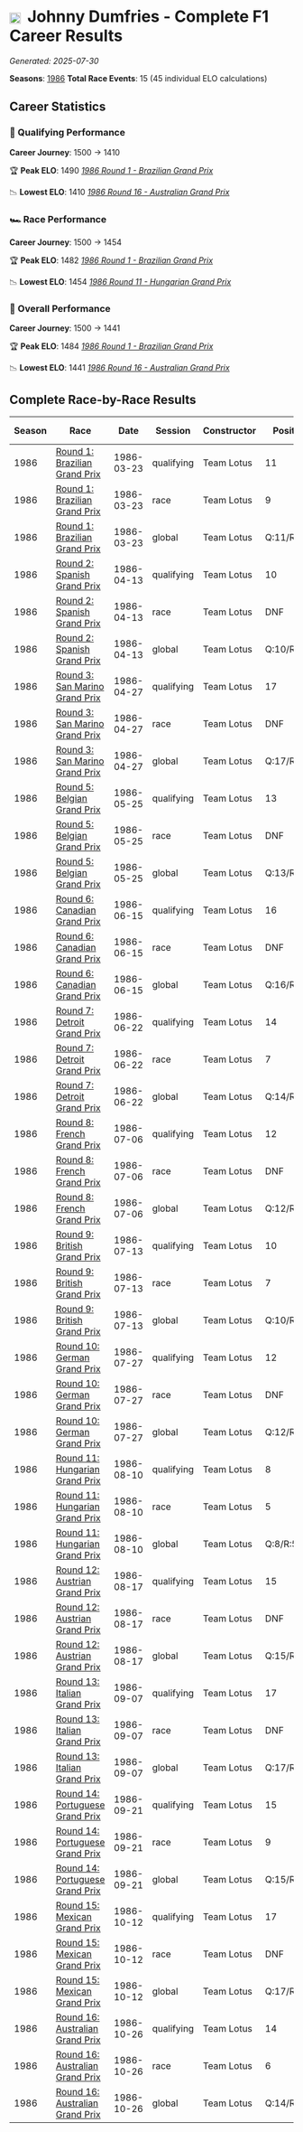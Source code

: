 # <img src="https://upload.wikimedia.org/wikipedia/commons/thumb/8/83/Flag_of_the_United_Kingdom_%283-5%29.svg/512px-Flag_of_the_United_Kingdom_%283-5%29.svg.png?20250726143817" alt="United Kingdom" width="20" height="auto" style="vertical-align: middle; margin-right: 5px;" onerror="this.outerHTML='🇬🇧'; this.style.marginRight='5px';"/> Johnny Dumfries - Complete F1 Career Results

*Generated: 2025-07-30*

**Seasons**: [1986](../seasons/1986-season-report)
**Total Race Events**: 15 (45 individual ELO calculations)

## Career Statistics

### 🏁 Qualifying Performance
**Career Journey**: 1500 → 1410

🏆 **Peak ELO**: 1490
   *[1986 Round 1 - Brazilian Grand Prix](../seasons/1986-season-report#round-1-brazilian-grand-prix)*

📉 **Lowest ELO**: 1410
   *[1986 Round 16 - Australian Grand Prix](../seasons/1986-season-report#round-16-australian-grand-prix)*

### 🏎️ Race Performance
**Career Journey**: 1500 → 1454

🏆 **Peak ELO**: 1482
   *[1986 Round 1 - Brazilian Grand Prix](../seasons/1986-season-report#round-1-brazilian-grand-prix)*

📉 **Lowest ELO**: 1454
   *[1986 Round 11 - Hungarian Grand Prix](../seasons/1986-season-report#round-11-hungarian-grand-prix)*

### 🌟 Overall Performance
**Career Journey**: 1500 → 1441

🏆 **Peak ELO**: 1484
   *[1986 Round 1 - Brazilian Grand Prix](../seasons/1986-season-report#round-1-brazilian-grand-prix)*

📉 **Lowest ELO**: 1441
   *[1986 Round 16 - Australian Grand Prix](../seasons/1986-season-report#round-16-australian-grand-prix)*


## Complete Race-by-Race Results

| Season | Race | Date | Session | Constructor | Position | Starting ELO | ELO Change | Final ELO | Teammate |
|--------|------|------|---------|-------------|----------|--------------|------------|-----------|----------|
| 1986 | [Round 1: Brazilian Grand Prix](../seasons/1986-season-report#round-1-brazilian-grand-prix) | 1986-03-23 | qualifying | Team Lotus | 11 | 1500 | -10 | 1490 | <img src="https://upload.wikimedia.org/wikipedia/commons/0/05/Flag_of_Brazil.svg" alt="Brazil" width="20" height="auto" style="vertical-align: middle; margin-right: 5px;" onerror="this.outerHTML='🇧🇷'; this.style.marginRight='5px';"/> Ayrton Senna |
| 1986 | [Round 1: Brazilian Grand Prix](../seasons/1986-season-report#round-1-brazilian-grand-prix) | 1986-03-23 | race | Team Lotus | 9 | 1500 | -18 | 1482 | <img src="https://upload.wikimedia.org/wikipedia/commons/0/05/Flag_of_Brazil.svg" alt="Brazil" width="20" height="auto" style="vertical-align: middle; margin-right: 5px;" onerror="this.outerHTML='🇧🇷'; this.style.marginRight='5px';"/> Ayrton Senna |
| 1986 | [Round 1: Brazilian Grand Prix](../seasons/1986-season-report#round-1-brazilian-grand-prix) | 1986-03-23 | global | Team Lotus | Q:11/R:9 | 1500 | -16 | 1484 | <img src="https://upload.wikimedia.org/wikipedia/commons/0/05/Flag_of_Brazil.svg" alt="Brazil" width="20" height="auto" style="vertical-align: middle; margin-right: 5px;" onerror="this.outerHTML='🇧🇷'; this.style.marginRight='5px';"/> Ayrton Senna |
| 1986 | [Round 2: Spanish Grand Prix](../seasons/1986-season-report#round-2-spanish-grand-prix) | 1986-04-13 | qualifying | Team Lotus | 10 | 1490 | -9 | 1482 | <img src="https://upload.wikimedia.org/wikipedia/commons/0/05/Flag_of_Brazil.svg" alt="Brazil" width="20" height="auto" style="vertical-align: middle; margin-right: 5px;" onerror="this.outerHTML='🇧🇷'; this.style.marginRight='5px';"/> Ayrton Senna |
| 1986 | [Round 2: Spanish Grand Prix](../seasons/1986-season-report#round-2-spanish-grand-prix) | 1986-04-13 | race | Team Lotus | DNF | 1482 | N/A | 1482 | <img src="https://upload.wikimedia.org/wikipedia/commons/0/05/Flag_of_Brazil.svg" alt="Brazil" width="20" height="auto" style="vertical-align: middle; margin-right: 5px;" onerror="this.outerHTML='🇧🇷'; this.style.marginRight='5px';"/> Ayrton Senna |
| 1986 | [Round 2: Spanish Grand Prix](../seasons/1986-season-report#round-2-spanish-grand-prix) | 1986-04-13 | global | Team Lotus | Q:10/R:DNF | 1484 | -3 | 1482 | <img src="https://upload.wikimedia.org/wikipedia/commons/0/05/Flag_of_Brazil.svg" alt="Brazil" width="20" height="auto" style="vertical-align: middle; margin-right: 5px;" onerror="this.outerHTML='🇧🇷'; this.style.marginRight='5px';"/> Ayrton Senna |
| 1986 | [Round 3: San Marino Grand Prix](../seasons/1986-season-report#round-3-san-marino-grand-prix) | 1986-04-27 | qualifying | Team Lotus | 17 | 1482 | -8 | 1474 | <img src="https://upload.wikimedia.org/wikipedia/commons/0/05/Flag_of_Brazil.svg" alt="Brazil" width="20" height="auto" style="vertical-align: middle; margin-right: 5px;" onerror="this.outerHTML='🇧🇷'; this.style.marginRight='5px';"/> Ayrton Senna |
| 1986 | [Round 3: San Marino Grand Prix](../seasons/1986-season-report#round-3-san-marino-grand-prix) | 1986-04-27 | race | Team Lotus | DNF | 1482 | N/A | 1482 | <img src="https://upload.wikimedia.org/wikipedia/commons/0/05/Flag_of_Brazil.svg" alt="Brazil" width="20" height="auto" style="vertical-align: middle; margin-right: 5px;" onerror="this.outerHTML='🇧🇷'; this.style.marginRight='5px';"/> Ayrton Senna |
| 1986 | [Round 3: San Marino Grand Prix](../seasons/1986-season-report#round-3-san-marino-grand-prix) | 1986-04-27 | global | Team Lotus | Q:17/R:DNF | 1482 | -2 | 1479 | <img src="https://upload.wikimedia.org/wikipedia/commons/0/05/Flag_of_Brazil.svg" alt="Brazil" width="20" height="auto" style="vertical-align: middle; margin-right: 5px;" onerror="this.outerHTML='🇧🇷'; this.style.marginRight='5px';"/> Ayrton Senna |
| 1986 | [Round 5: Belgian Grand Prix](../seasons/1986-season-report#round-5-belgian-grand-prix) | 1986-05-25 | qualifying | Team Lotus | 13 | 1474 | -7 | 1467 | <img src="https://upload.wikimedia.org/wikipedia/commons/0/05/Flag_of_Brazil.svg" alt="Brazil" width="20" height="auto" style="vertical-align: middle; margin-right: 5px;" onerror="this.outerHTML='🇧🇷'; this.style.marginRight='5px';"/> Ayrton Senna |
| 1986 | [Round 5: Belgian Grand Prix](../seasons/1986-season-report#round-5-belgian-grand-prix) | 1986-05-25 | race | Team Lotus | DNF | 1482 | N/A | 1482 | <img src="https://upload.wikimedia.org/wikipedia/commons/0/05/Flag_of_Brazil.svg" alt="Brazil" width="20" height="auto" style="vertical-align: middle; margin-right: 5px;" onerror="this.outerHTML='🇧🇷'; this.style.marginRight='5px';"/> Ayrton Senna |
| 1986 | [Round 5: Belgian Grand Prix](../seasons/1986-season-report#round-5-belgian-grand-prix) | 1986-05-25 | global | Team Lotus | Q:13/R:DNF | 1479 | -2 | 1477 | <img src="https://upload.wikimedia.org/wikipedia/commons/0/05/Flag_of_Brazil.svg" alt="Brazil" width="20" height="auto" style="vertical-align: middle; margin-right: 5px;" onerror="this.outerHTML='🇧🇷'; this.style.marginRight='5px';"/> Ayrton Senna |
| 1986 | [Round 6: Canadian Grand Prix](../seasons/1986-season-report#round-6-canadian-grand-prix) | 1986-06-15 | qualifying | Team Lotus | 16 | 1467 | -7 | 1460 | <img src="https://upload.wikimedia.org/wikipedia/commons/0/05/Flag_of_Brazil.svg" alt="Brazil" width="20" height="auto" style="vertical-align: middle; margin-right: 5px;" onerror="this.outerHTML='🇧🇷'; this.style.marginRight='5px';"/> Ayrton Senna |
| 1986 | [Round 6: Canadian Grand Prix](../seasons/1986-season-report#round-6-canadian-grand-prix) | 1986-06-15 | race | Team Lotus | DNF | 1482 | N/A | 1482 | <img src="https://upload.wikimedia.org/wikipedia/commons/0/05/Flag_of_Brazil.svg" alt="Brazil" width="20" height="auto" style="vertical-align: middle; margin-right: 5px;" onerror="this.outerHTML='🇧🇷'; this.style.marginRight='5px';"/> Ayrton Senna |
| 1986 | [Round 6: Canadian Grand Prix](../seasons/1986-season-report#round-6-canadian-grand-prix) | 1986-06-15 | global | Team Lotus | Q:16/R:DNF | 1477 | -2 | 1475 | <img src="https://upload.wikimedia.org/wikipedia/commons/0/05/Flag_of_Brazil.svg" alt="Brazil" width="20" height="auto" style="vertical-align: middle; margin-right: 5px;" onerror="this.outerHTML='🇧🇷'; this.style.marginRight='5px';"/> Ayrton Senna |
| 1986 | [Round 7: Detroit Grand Prix](../seasons/1986-season-report#round-7-detroit-grand-prix) | 1986-06-22 | qualifying | Team Lotus | 14 | 1460 | -6 | 1453 | <img src="https://upload.wikimedia.org/wikipedia/commons/0/05/Flag_of_Brazil.svg" alt="Brazil" width="20" height="auto" style="vertical-align: middle; margin-right: 5px;" onerror="this.outerHTML='🇧🇷'; this.style.marginRight='5px';"/> Ayrton Senna |
| 1986 | [Round 7: Detroit Grand Prix](../seasons/1986-season-report#round-7-detroit-grand-prix) | 1986-06-22 | race | Team Lotus | 7 | 1482 | -15 | 1467 | <img src="https://upload.wikimedia.org/wikipedia/commons/0/05/Flag_of_Brazil.svg" alt="Brazil" width="20" height="auto" style="vertical-align: middle; margin-right: 5px;" onerror="this.outerHTML='🇧🇷'; this.style.marginRight='5px';"/> Ayrton Senna |
| 1986 | [Round 7: Detroit Grand Prix](../seasons/1986-season-report#round-7-detroit-grand-prix) | 1986-06-22 | global | Team Lotus | Q:14/R:7 | 1475 | -12 | 1463 | <img src="https://upload.wikimedia.org/wikipedia/commons/0/05/Flag_of_Brazil.svg" alt="Brazil" width="20" height="auto" style="vertical-align: middle; margin-right: 5px;" onerror="this.outerHTML='🇧🇷'; this.style.marginRight='5px';"/> Ayrton Senna |
| 1986 | [Round 8: French Grand Prix](../seasons/1986-season-report#round-8-french-grand-prix) | 1986-07-06 | qualifying | Team Lotus | 12 | 1453 | -6 | 1447 | <img src="https://upload.wikimedia.org/wikipedia/commons/0/05/Flag_of_Brazil.svg" alt="Brazil" width="20" height="auto" style="vertical-align: middle; margin-right: 5px;" onerror="this.outerHTML='🇧🇷'; this.style.marginRight='5px';"/> Ayrton Senna |
| 1986 | [Round 8: French Grand Prix](../seasons/1986-season-report#round-8-french-grand-prix) | 1986-07-06 | race | Team Lotus | DNF | 1467 | N/A | 1467 | <img src="https://upload.wikimedia.org/wikipedia/commons/0/05/Flag_of_Brazil.svg" alt="Brazil" width="20" height="auto" style="vertical-align: middle; margin-right: 5px;" onerror="this.outerHTML='🇧🇷'; this.style.marginRight='5px';"/> Ayrton Senna |
| 1986 | [Round 8: French Grand Prix](../seasons/1986-season-report#round-8-french-grand-prix) | 1986-07-06 | global | Team Lotus | Q:12/R:DNF | 1463 | -2 | 1461 | <img src="https://upload.wikimedia.org/wikipedia/commons/0/05/Flag_of_Brazil.svg" alt="Brazil" width="20" height="auto" style="vertical-align: middle; margin-right: 5px;" onerror="this.outerHTML='🇧🇷'; this.style.marginRight='5px';"/> Ayrton Senna |
| 1986 | [Round 9: British Grand Prix](../seasons/1986-season-report#round-9-british-grand-prix) | 1986-07-13 | qualifying | Team Lotus | 10 | 1447 | -6 | 1442 | <img src="https://upload.wikimedia.org/wikipedia/commons/0/05/Flag_of_Brazil.svg" alt="Brazil" width="20" height="auto" style="vertical-align: middle; margin-right: 5px;" onerror="this.outerHTML='🇧🇷'; this.style.marginRight='5px';"/> Ayrton Senna |
| 1986 | [Round 9: British Grand Prix](../seasons/1986-season-report#round-9-british-grand-prix) | 1986-07-13 | race | Team Lotus | 7 | 1467 | N/A | 1467 | <img src="https://upload.wikimedia.org/wikipedia/commons/0/05/Flag_of_Brazil.svg" alt="Brazil" width="20" height="auto" style="vertical-align: middle; margin-right: 5px;" onerror="this.outerHTML='🇧🇷'; this.style.marginRight='5px';"/> Ayrton Senna |
| 1986 | [Round 9: British Grand Prix](../seasons/1986-season-report#round-9-british-grand-prix) | 1986-07-13 | global | Team Lotus | Q:10/R:7 | 1461 | -2 | 1459 | <img src="https://upload.wikimedia.org/wikipedia/commons/0/05/Flag_of_Brazil.svg" alt="Brazil" width="20" height="auto" style="vertical-align: middle; margin-right: 5px;" onerror="this.outerHTML='🇧🇷'; this.style.marginRight='5px';"/> Ayrton Senna |
| 1986 | [Round 10: German Grand Prix](../seasons/1986-season-report#round-10-german-grand-prix) | 1986-07-27 | qualifying | Team Lotus | 12 | 1442 | -5 | 1437 | <img src="https://upload.wikimedia.org/wikipedia/commons/0/05/Flag_of_Brazil.svg" alt="Brazil" width="20" height="auto" style="vertical-align: middle; margin-right: 5px;" onerror="this.outerHTML='🇧🇷'; this.style.marginRight='5px';"/> Ayrton Senna |
| 1986 | [Round 10: German Grand Prix](../seasons/1986-season-report#round-10-german-grand-prix) | 1986-07-27 | race | Team Lotus | DNF | 1467 | N/A | 1467 | <img src="https://upload.wikimedia.org/wikipedia/commons/0/05/Flag_of_Brazil.svg" alt="Brazil" width="20" height="auto" style="vertical-align: middle; margin-right: 5px;" onerror="this.outerHTML='🇧🇷'; this.style.marginRight='5px';"/> Ayrton Senna |
| 1986 | [Round 10: German Grand Prix](../seasons/1986-season-report#round-10-german-grand-prix) | 1986-07-27 | global | Team Lotus | Q:12/R:DNF | 1459 | -1 | 1458 | <img src="https://upload.wikimedia.org/wikipedia/commons/0/05/Flag_of_Brazil.svg" alt="Brazil" width="20" height="auto" style="vertical-align: middle; margin-right: 5px;" onerror="this.outerHTML='🇧🇷'; this.style.marginRight='5px';"/> Ayrton Senna |
| 1986 | [Round 11: Hungarian Grand Prix](../seasons/1986-season-report#round-11-hungarian-grand-prix) | 1986-08-10 | qualifying | Team Lotus | 8 | 1437 | -5 | 1432 | <img src="https://upload.wikimedia.org/wikipedia/commons/0/05/Flag_of_Brazil.svg" alt="Brazil" width="20" height="auto" style="vertical-align: middle; margin-right: 5px;" onerror="this.outerHTML='🇧🇷'; this.style.marginRight='5px';"/> Ayrton Senna |
| 1986 | [Round 11: Hungarian Grand Prix](../seasons/1986-season-report#round-11-hungarian-grand-prix) | 1986-08-10 | race | Team Lotus | 5 | 1467 | -13 | 1454 | <img src="https://upload.wikimedia.org/wikipedia/commons/0/05/Flag_of_Brazil.svg" alt="Brazil" width="20" height="auto" style="vertical-align: middle; margin-right: 5px;" onerror="this.outerHTML='🇧🇷'; this.style.marginRight='5px';"/> Ayrton Senna |
| 1986 | [Round 11: Hungarian Grand Prix](../seasons/1986-season-report#round-11-hungarian-grand-prix) | 1986-08-10 | global | Team Lotus | Q:8/R:5 | 1458 | -11 | 1447 | <img src="https://upload.wikimedia.org/wikipedia/commons/0/05/Flag_of_Brazil.svg" alt="Brazil" width="20" height="auto" style="vertical-align: middle; margin-right: 5px;" onerror="this.outerHTML='🇧🇷'; this.style.marginRight='5px';"/> Ayrton Senna |
| 1986 | [Round 12: Austrian Grand Prix](../seasons/1986-season-report#round-12-austrian-grand-prix) | 1986-08-17 | qualifying | Team Lotus | 15 | 1432 | -5 | 1427 | <img src="https://upload.wikimedia.org/wikipedia/commons/0/05/Flag_of_Brazil.svg" alt="Brazil" width="20" height="auto" style="vertical-align: middle; margin-right: 5px;" onerror="this.outerHTML='🇧🇷'; this.style.marginRight='5px';"/> Ayrton Senna |
| 1986 | [Round 12: Austrian Grand Prix](../seasons/1986-season-report#round-12-austrian-grand-prix) | 1986-08-17 | race | Team Lotus | DNF | 1454 | N/A | 1454 | <img src="https://upload.wikimedia.org/wikipedia/commons/0/05/Flag_of_Brazil.svg" alt="Brazil" width="20" height="auto" style="vertical-align: middle; margin-right: 5px;" onerror="this.outerHTML='🇧🇷'; this.style.marginRight='5px';"/> Ayrton Senna |
| 1986 | [Round 12: Austrian Grand Prix](../seasons/1986-season-report#round-12-austrian-grand-prix) | 1986-08-17 | global | Team Lotus | Q:15/R:DNF | 1447 | -1 | 1446 | <img src="https://upload.wikimedia.org/wikipedia/commons/0/05/Flag_of_Brazil.svg" alt="Brazil" width="20" height="auto" style="vertical-align: middle; margin-right: 5px;" onerror="this.outerHTML='🇧🇷'; this.style.marginRight='5px';"/> Ayrton Senna |
| 1986 | [Round 13: Italian Grand Prix](../seasons/1986-season-report#round-13-italian-grand-prix) | 1986-09-07 | qualifying | Team Lotus | 17 | 1427 | -4 | 1422 | <img src="https://upload.wikimedia.org/wikipedia/commons/0/05/Flag_of_Brazil.svg" alt="Brazil" width="20" height="auto" style="vertical-align: middle; margin-right: 5px;" onerror="this.outerHTML='🇧🇷'; this.style.marginRight='5px';"/> Ayrton Senna |
| 1986 | [Round 13: Italian Grand Prix](../seasons/1986-season-report#round-13-italian-grand-prix) | 1986-09-07 | race | Team Lotus | DNF | 1454 | N/A | 1454 | <img src="https://upload.wikimedia.org/wikipedia/commons/0/05/Flag_of_Brazil.svg" alt="Brazil" width="20" height="auto" style="vertical-align: middle; margin-right: 5px;" onerror="this.outerHTML='🇧🇷'; this.style.marginRight='5px';"/> Ayrton Senna |
| 1986 | [Round 13: Italian Grand Prix](../seasons/1986-season-report#round-13-italian-grand-prix) | 1986-09-07 | global | Team Lotus | Q:17/R:DNF | 1446 | -1 | 1444 | <img src="https://upload.wikimedia.org/wikipedia/commons/0/05/Flag_of_Brazil.svg" alt="Brazil" width="20" height="auto" style="vertical-align: middle; margin-right: 5px;" onerror="this.outerHTML='🇧🇷'; this.style.marginRight='5px';"/> Ayrton Senna |
| 1986 | [Round 14: Portuguese Grand Prix](../seasons/1986-season-report#round-14-portuguese-grand-prix) | 1986-09-21 | qualifying | Team Lotus | 15 | 1422 | -4 | 1418 | <img src="https://upload.wikimedia.org/wikipedia/commons/0/05/Flag_of_Brazil.svg" alt="Brazil" width="20" height="auto" style="vertical-align: middle; margin-right: 5px;" onerror="this.outerHTML='🇧🇷'; this.style.marginRight='5px';"/> Ayrton Senna |
| 1986 | [Round 14: Portuguese Grand Prix](../seasons/1986-season-report#round-14-portuguese-grand-prix) | 1986-09-21 | race | Team Lotus | 9 | 1454 | N/A | 1454 | <img src="https://upload.wikimedia.org/wikipedia/commons/0/05/Flag_of_Brazil.svg" alt="Brazil" width="20" height="auto" style="vertical-align: middle; margin-right: 5px;" onerror="this.outerHTML='🇧🇷'; this.style.marginRight='5px';"/> Ayrton Senna |
| 1986 | [Round 14: Portuguese Grand Prix](../seasons/1986-season-report#round-14-portuguese-grand-prix) | 1986-09-21 | global | Team Lotus | Q:15/R:9 | 1444 | -1 | 1443 | <img src="https://upload.wikimedia.org/wikipedia/commons/0/05/Flag_of_Brazil.svg" alt="Brazil" width="20" height="auto" style="vertical-align: middle; margin-right: 5px;" onerror="this.outerHTML='🇧🇷'; this.style.marginRight='5px';"/> Ayrton Senna |
| 1986 | [Round 15: Mexican Grand Prix](../seasons/1986-season-report#round-15-mexican-grand-prix) | 1986-10-12 | qualifying | Team Lotus | 17 | 1418 | -4 | 1414 | <img src="https://upload.wikimedia.org/wikipedia/commons/0/05/Flag_of_Brazil.svg" alt="Brazil" width="20" height="auto" style="vertical-align: middle; margin-right: 5px;" onerror="this.outerHTML='🇧🇷'; this.style.marginRight='5px';"/> Ayrton Senna |
| 1986 | [Round 15: Mexican Grand Prix](../seasons/1986-season-report#round-15-mexican-grand-prix) | 1986-10-12 | race | Team Lotus | DNF | 1454 | N/A | 1454 | <img src="https://upload.wikimedia.org/wikipedia/commons/0/05/Flag_of_Brazil.svg" alt="Brazil" width="20" height="auto" style="vertical-align: middle; margin-right: 5px;" onerror="this.outerHTML='🇧🇷'; this.style.marginRight='5px';"/> Ayrton Senna |
| 1986 | [Round 15: Mexican Grand Prix](../seasons/1986-season-report#round-15-mexican-grand-prix) | 1986-10-12 | global | Team Lotus | Q:17/R:DNF | 1443 | -1 | 1442 | <img src="https://upload.wikimedia.org/wikipedia/commons/0/05/Flag_of_Brazil.svg" alt="Brazil" width="20" height="auto" style="vertical-align: middle; margin-right: 5px;" onerror="this.outerHTML='🇧🇷'; this.style.marginRight='5px';"/> Ayrton Senna |
| 1986 | [Round 16: Australian Grand Prix](../seasons/1986-season-report#round-16-australian-grand-prix) | 1986-10-26 | qualifying | Team Lotus | 14 | 1414 | -4 | 1410 | <img src="https://upload.wikimedia.org/wikipedia/commons/0/05/Flag_of_Brazil.svg" alt="Brazil" width="20" height="auto" style="vertical-align: middle; margin-right: 5px;" onerror="this.outerHTML='🇧🇷'; this.style.marginRight='5px';"/> Ayrton Senna |
| 1986 | [Round 16: Australian Grand Prix](../seasons/1986-season-report#round-16-australian-grand-prix) | 1986-10-26 | race | Team Lotus | 6 | 1454 | N/A | 1454 | <img src="https://upload.wikimedia.org/wikipedia/commons/0/05/Flag_of_Brazil.svg" alt="Brazil" width="20" height="auto" style="vertical-align: middle; margin-right: 5px;" onerror="this.outerHTML='🇧🇷'; this.style.marginRight='5px';"/> Ayrton Senna |
| 1986 | [Round 16: Australian Grand Prix](../seasons/1986-season-report#round-16-australian-grand-prix) | 1986-10-26 | global | Team Lotus | Q:14/R:6 | 1442 | -1 | 1441 | <img src="https://upload.wikimedia.org/wikipedia/commons/0/05/Flag_of_Brazil.svg" alt="Brazil" width="20" height="auto" style="vertical-align: middle; margin-right: 5px;" onerror="this.outerHTML='🇧🇷'; this.style.marginRight='5px';"/> Ayrton Senna |
